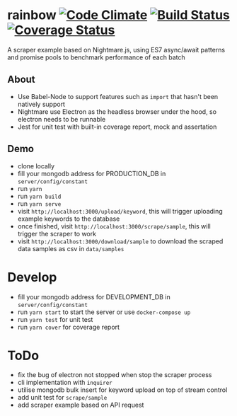 # rainbow [![Code Climate](https://codeclimate.com/github/zhenyulin/rainbow/badges/gpa.svg)](https://codeclimate.com/github/zhenyulin/rainbow) [![Build Status](https://travis-ci.org/zhenyulin/rainbow.svg?branch=master)](https://travis-ci.org/zhenyulin/rainbow) [![Coverage Status](https://coveralls.io/repos/github/zhenyulin/rainbow/badge.svg?branch=master)](https://coveralls.io/github/zhenyulin/rainbow?branch=master)
A scraper example based on Nightmare.js, using ES7 async/await patterns and promise pools to benchmark performance of each batch

## About

 * Use Babel-Node to support features such as `import` that hasn't been natively support
 * Nightmare use Electron as the headless browser under the hood, so electron needs to be runnable
 * Jest for unit test with built-in coverage report, mock and assertation

## Demo

 * clone locally
 * fill your mongodb address for PRODUCTION_DB in `server/config/constant`
 * run `yarn`
 * run `yarn build`
 * run `yarn serve`
 * visit `http://localhost:3000/upload/keyword`, this will trigger uploading example keywords to the database
 * once finished, visit `http://localhost:3000/scrape/sample`, this will trigger the scraper to work
 * visit `http://localhost:3000/download/sample` to download the scraped data samples as csv in `data/samples`

# Develop
 * fill your mongodb address for DEVELOPMENT_DB in `server/config/constant`
 * run `yarn start` to start the server or use `docker-compose up`
 * run `yarn test` for unit test
 * run `yarn cover` for coverage report

# ToDo
 * fix the bug of electron not stopped when stop the scraper process
 * cli implementation with `inquirer`
 * utilise mongodb bulk insert for keyword upload on top of stream control
 * add unit test for `scrape/sample`
 * add scraper example based on API request
